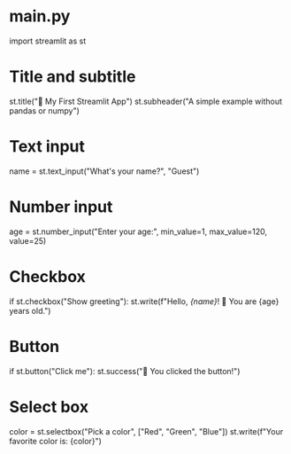 # main.py
import streamlit as st

# Title and subtitle
st.title("🌟 My First Streamlit App")
st.subheader("A simple example without pandas or numpy")

# Text input
name = st.text_input("What's your name?", "Guest")

# Number input
age = st.number_input("Enter your age:", min_value=1, max_value=120, value=25)

# Checkbox
if st.checkbox("Show greeting"):
    st.write(f"Hello, *{name}*! 👋 You are {age} years old.")

# Button
if st.button("Click me"):
    st.success("🎉 You clicked the button!")

# Select box
color = st.selectbox("Pick a color", ["Red", "Green", "Blue"])
st.write(f"Your favorite color is: {color}")
